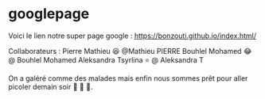 # googlepage
Voici le lien notre super page google : https://bonzouti.github.io/index.html/

Collaborateurs :
Pierre Mathieu :satisfied: @Mathieu PIERRE
Bouhlel Mohamed :joy: @ Bouhlel Mohamed
Aleksandra Tsyrlina :star: @ Aleksandra T




On a galéré comme des malades mais enfin nous sommes prêt pour aller picoler demain soir :beer: :beer: :beer:.
